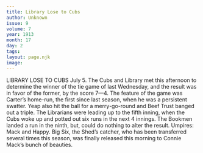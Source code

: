 ```yaml
---
title: Library Lose to Cubs
author: Unknown
issue: 9
volume: 7
year: 1913
month: 17
day: 2
tags:
layout: page.njk
image:
---
```

LIBRARY LOSE TO CUBS    July 5.    The Cubs and Library met this afternoon to determine the winner of the tie game of last Wednesday, and the result was in favor of the former, by the score 7—4. The feature of the game was Carter’s home-run, the first since last season, when he was a persistent swatter. Yeap also hit the ball for a merry-go-round and Beef Trust banged out a triple. The Librarians were leading up to the fifth inning, when the Cubs woke up and potted out six runs in the next 4 innings. The Bookmen landed a run in the ninth, but, could do nothing to alter the result. Umpires: Mack and Happy. Big Six, the Shed’s catcher, who has been transferred several times this season, was finally released this morning to Connie Mack’s bunch of beauties. 




